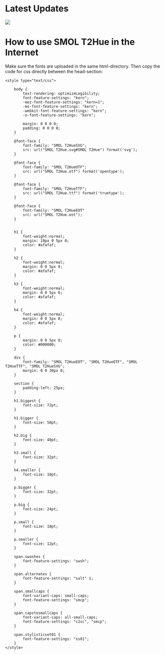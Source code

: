 <h1 class="biggest">Latest Updates</h1>
<img src="https://github.com/scifiltr/LEFT4E1/SMOL/blob/master/fonts/SMOL%20T2Hue%20Lorem%20ipsum.png">
<h1 class="biggest">How to use SMOL T2Hue in the Internet</h1>
<p>Make sure the fonts are uploaded in the same html-directory. Then copy the code for css directly between the head-section:</p>

	<style type="text/css">

		body {
			text-rendering: optimizeLegibility;
			font-feature-settings: "kern";
			-moz-font-feature-settings: "kern=1";
			-ms-font-feature-settings: "kern";
			-webkit-font-feature-settings: "kern";
			-o-font-feature-settings: "kern";
			
			margin: 0 0 0 0;
			padding: 0 0 0 0;
		}

		@font-face {
			font-family: "SMOL T2HueSVG";
			src: url("SMOL T2Hue.svg#SMOL T2Hue") format('svg');
		}

		@font-face {
			font-family: "SMOL T2HueOTF";
			src: url("SMOL T2Hue.otf") format('opentype');
		}

		@font-face {
			font-family: "SMOL T2HueTTF";
			src: url("SMOL T2Hue.ttf") format('truetype');
		}

		@font-face {
			font-family: "SMOL T2HueEOT"
	 		src: url("SMOL T2Hue.eot");
		}

	
		h1 {
			font-weight:normal;
			margin: 10px 0 5px 0;
			color: #afafaf;
		}

		h2 {
			font-weight:normal;
			margin: 0 0 5px 0;
			color: #afafaf;
		}
		
		h3 {
			font-weight:normal;
			margin: 0 0 5px 0;
			color: #afafaf;
		}
		
		h4 {
			font-weight:normal;
			margin: 0 0 5px 0;
			color: #afafaf;
		}
		
		p {
			margin: 0 0 5px 0;
			color: #000000;
		}
		
		div {
			font-family: "SMOL T2HueEOT", "SMOL T2HueOTF", "SMOL T2HueTTF", "SMOL T2HueSVG";
			margin: 0 0 30px 0;
		}
		
		section {
			padding-left: 25px;
		}

		h1.biggest {
			font-size: 72pt;
		}
		
		h1.bigger {
			font-size: 58pt;
		}

		h2.big {
			font-size: 40pt;
		}
		
		h3.small {
			font-size: 32pt;
		}

		h4.smaller {
			font-size: 18pt;
		}

		p.bigger {
			font-size: 32pt;
		}

		p.big {
			font-size: 24pt;
		}
		
		p.small {
			font-size: 18pt;
		}

		p.smaller {
			font-size: 12pt;
		}

		span.swashes {
			font-feature-settings: "swsh";	
		}
		
		span.alternates {	
			font-feature-settings: "salt" 1;
		}
		
		span.smallcaps {
			font-variant-caps: small-caps;
			font-feature-settings: "smcp";
		}

		span.capstosmallcaps {
			font-variant-caps: all-small-caps;
			font-feature-settings: "c2sc", "smcp";
		}
		
		span.stylisticset01 {
			font-feature-settings: "ss01";
		}
	</style>
